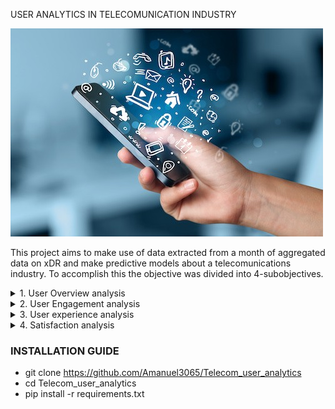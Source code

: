 USER ANALYTICS IN TELECOMUNICATION INDUSTRY


<img src="data/readme.jpg" alt="isolated" width="500"/>

This project aims to make use of data extracted from a month of aggregated data on xDR and make predictive models about a telecomunications industry. To accomplish this the objective was divided into 4-subobjectives.

<details>
<summary>1. User Overview analysis</summary>

* After cleaning the data, i.e filling missing values and cleaning outliers, EDA was applied to understand the data better and have some insights about the user data.

<img src="data/top 5 handsets.JPG" alt="isolated" width="500"/>

</details>

<details>
<summary>2. User Engagement analysis</summary>

* The success of a business would be highly dependent on the user engagement and activity of customers on available apps. It is also very useful for a business know where to concentrate network resources which can be inferred from Sessions frequency and duration of a session. Using this metrics it is possible to analyse user engagement.

<img src="data/Top 3 apps.JPG" alt="isolated" width="500"/>

</details>

<details>
<summary>3. User experience analysis</summary>

* In telecommunications industry the user experience is mostly related to network parameter performances and customer device characteristics.

</details>

<details>
<summary>4. Satisfaction analysis </summary>

* Assuming user satisfaction is highly dependent on engagement and experience of that user, average of the scores of a users' satisfaction and engagement can yeild a good estimate for a specific users satisfaction level or score.

<img src="data/satisfaction.JPG" alt="isolated" width="500"/>

</details>


### INSTALLATION GUIDE

* git clone https://github.com/Amanuel3065/Telecom_user_analytics
* cd Telecom_user_analytics
* pip install -r requirements.txt

